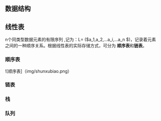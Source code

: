 ## 数据结构 

## 线性表
n个同类型数据元素的有限序列 ,记为：L= ($a_1,a_2,...a_i,...a_n $)，记录着元素之间的一种顺序关系。根据线性表的实际存储方式，可分为 **顺序表**和**链表**。
### 顺序表
![顺序表]（img/shunxubiao.png）
### 链表

### 栈

### 队列
